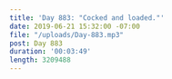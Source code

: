 ```yaml
---
title: 'Day 883: "Cocked and loaded."'
date: 2019-06-21 15:32:00 -07:00
file: "/uploads/Day-883.mp3"
post: Day 883
duration: '00:03:49'
length: 3209488
---
```


